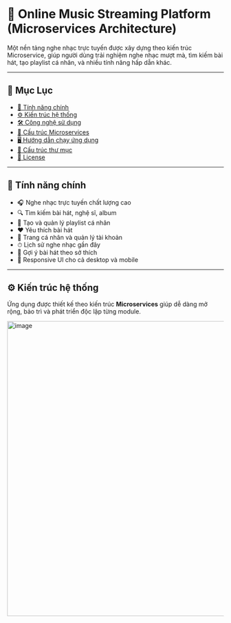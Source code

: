 # 🎵 Online Music Streaming Platform (Microservices Architecture)

Một nền tảng nghe nhạc trực tuyến được xây dựng theo kiến trúc Microservice, giúp người dùng trải nghiệm nghe nhạc mượt mà, tìm kiếm bài hát, tạo playlist cá nhân, và nhiều tính năng hấp dẫn khác.

---

## 📌 Mục Lục

- [🚀 Tính năng chính](#-tính-năng-chính)
- [⚙️ Kiến trúc hệ thống](#️-kiến-trúc-hệ-thống)
- [🛠️ Công nghệ sử dụng](#️-công-nghệ-sử-dụng)
- [🧩 Cấu trúc Microservices](#-cấu-trúc-microservices)
- [🖥️ Hướng dẫn chạy ứng dụng](#️-hướng-dẫn-chạy-ứng-dụng)
- [📁 Cấu trúc thư mục](#-cấu-trúc-thư-mục)
- [📜 License](#-license)

---

## 🚀 Tính năng chính

- 🎧 Nghe nhạc trực tuyến chất lượng cao
- 🔍 Tìm kiếm bài hát, nghệ sĩ, album
- 📂 Tạo và quản lý playlist cá nhân
- ❤️ Yêu thích bài hát
- 🧑 Trang cá nhân và quản lý tài khoản
- ⏱ Lịch sử nghe nhạc gần đây
- 🧠 Gợi ý bài hát theo sở thích
- 📱 Responsive UI cho cả desktop và mobile

---

## ⚙️ Kiến trúc hệ thống

Ứng dụng được thiết kế theo kiến trúc **Microservices** giúp dễ dàng mở rộng, bảo trì và phát triển độc lập từng module.

<img width="600" height="685" alt="image" src="https://github.com/user-attachments/assets/dc5b07a5-b152-459e-828a-79595a778d80" />
